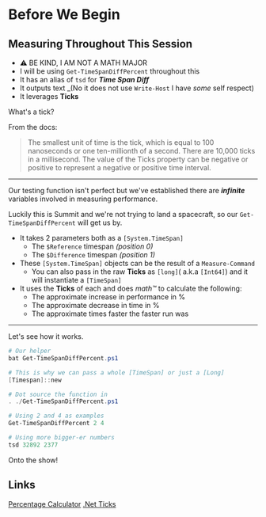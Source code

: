 # Before We Begin

## Measuring Throughout This Session

- ⚠️ BE KIND, I AM NOT A MATH MAJOR
- I will be using `Get-TimeSpanDiffPercent` throughout this
- It has an alias of `tsd` for _**Time Span Diff**_
- It outputs text _(No it does not use `Write-Host` I have _some_ self respect)
- It leverages **Ticks**

What's a tick?

From the docs:

> The smallest unit of time is the tick, which is equal to 100 nanoseconds or one ten-millionth of a second. 
> There are 10,000 ticks in a millisecond. 
> The value of the Ticks property can be negative or positive to represent a negative or positive time interval.

---

Our testing function isn't perfect but we've established there are _**infinite**_ variables involved in measuring performance.

Luckily this is Summit and we're not trying to land a spacecraft, so our `Get-TimeSpanDiffPercent` will get us by.

- It takes 2 parameters both as a `[System.TimeSpan]`
  * The `$Reference` timespan _(position 0)_
  * The `$Difference` timespan _(position 1)_
- These `[System.TimeSpan]` objects can be the result of a `Measure-Command`
  * You can also pass in the raw **Ticks** as `[long]`( a.k.a `[Int64]`) and it will instantiate a `[TimeSpan]`
- It uses the **Ticks** of each and does _math™_ to calculate the following:
  * The approximate increase in performance in %
  * The approximate decrease in time in %
  * The approximate times faster the faster run was

---

Let's see how it works.

```powershell
# Our helper
bat Get-TimeSpanDiffPercent.ps1

# This is why we can pass a whole [TimeSpan] or just a [Long]
[Timespan]::new

# Dot source the function in
. ./Get-TimeSpanDiffPercent.ps1

# Using 2 and 4 as examples
Get-TimeSpanDiffPercent 2 4

# Using more bigger-er numbers
tsd 32892 2377
```

Onto the show!

## Links

[Percentage Calculator](https://www.calculator.net/percent-calculator.html)
[.Net Ticks](https://learn.microsoft.com/en-us/dotnet/api/system.timespan.ticks?view=net-8.0#remarks)
